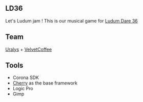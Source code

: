 ## LD36

Let's Ludum jam ! This is our musical game for [Ludum Dare 36](http://ludumdare.com/compo/ludum-dare-36/)

## Team
[Uralys](http://uralys.com) + [VelvetCoffee](http://velvetcoffee.github.io/)

## Tools
- Corona SDK
- [Cherry](https://github.com/chrisdugne/cherry) as the base framework
- Logic Pro
- Gimp
